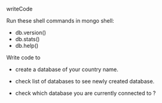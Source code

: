 writeCode

Run these shell commands in mongo shell:

- db.version()
- db.stats()
- db.help()

Write code to

- create a database of your country name.
 
- check list of databases to see newly created database.
- check which database you are currently connected to ?
